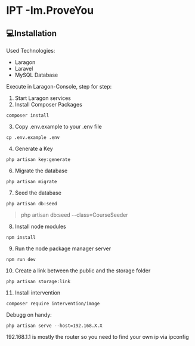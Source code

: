 # IPT -Im.ProveYou

## 💻Installation

Used Technologies:

* Laragon
* Laravel
* MySQL Database

Execute in Laragon-Console, step for step:

1. Start Laragon services
2. Install Composer Packages

```
composer install
```

3. Copy .env.example to your .env file

```
cp .env.example .env
```

4. Generate a Key

```
php artisan key:generate
```

6. Migrate the database

```
php artisan migrate
```

7. Seed the database

```
php artisan db:seed
```

> php artisan db:seed --class=CourseSeeder

8. Install node modules

```
npm install
```

9. Run the node package manager server

```
npm run dev
```

10. Create a link between the public and the storage folder

```
php artisan storage:link
```

11. Install intervention

```
composer require intervention/image
```



Debugg on handy:

```
php artisan serve --host=192.168.X.X
````

192.168.1.1 is mostly the router so you need to find your own ip via ipconfig